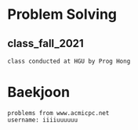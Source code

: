 # Problem Solving

## class_fall_2021
	class conducted at HGU by Prog Hong

# Baekjoon
	problems from www.acmicpc.net
	username: iiiiuuuuuu
